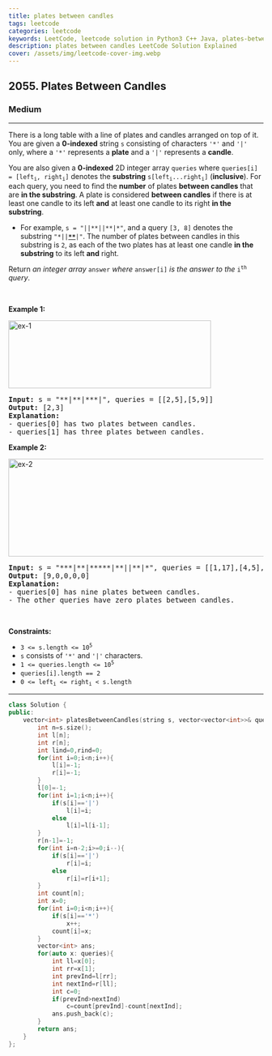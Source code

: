 ```yaml
---
title: plates between candles
tags: leetcode
categories: leetcode
keywords: LeetCode, leetcode solution in Python3 C++ Java, plates-between-candles solution
description: plates between candles LeetCode Solution Explained
cover: /assets/img/leetcode-cover-img.webp
---
```





<h2>2055. Plates Between Candles</h2><h3>Medium</h3><hr><div><p>There is a long table with a line of plates and candles arranged on top of it. You are given a <strong>0-indexed</strong> string <code>s</code> consisting of characters <code>'*'</code> and <code>'|'</code> only, where a <code>'*'</code> represents a <strong>plate</strong> and a <code>'|'</code> represents a <strong>candle</strong>.</p>

<p>You are also given a <strong>0-indexed</strong> 2D integer array <code>queries</code> where <code>queries[i] = [left<sub>i</sub>, right<sub>i</sub>]</code> denotes the <strong>substring</strong> <code>s[left<sub>i</sub>...right<sub>i</sub>]</code> (<strong>inclusive</strong>). For each query, you need to find the <strong>number</strong> of plates <strong>between candles</strong> that are <strong>in the substring</strong>. A plate is considered <strong>between candles</strong> if there is at least one candle to its left <strong>and</strong> at least one candle to its right <strong>in the substring</strong>.</p>

<ul>
	<li>For example, <code>s = "||**||**|*"</code>, and a query <code>[3, 8]</code> denotes the substring <code>"*||<strong><u>**</u></strong>|"</code>. The number of plates between candles in this substring is <code>2</code>, as each of the two plates has at least one candle <strong>in the substring</strong> to its left <strong>and</strong> right.</li>
</ul>

<p>Return <em>an integer array</em> <code>answer</code> <em>where</em> <code>answer[i]</code> <em>is the answer to the</em> <code>i<sup>th</sup></code> <em>query</em>.</p>

<p>&nbsp;</p>
<p><strong>Example 1:</strong></p>
<img alt="ex-1" src="https://assets.leetcode.com/uploads/2021/10/04/ex-1.png" style="width: 400px; height: 134px;">
<pre><strong>Input:</strong> s = "**|**|***|", queries = [[2,5],[5,9]]
<strong>Output:</strong> [2,3]
<strong>Explanation:</strong>
- queries[0] has two plates between candles.
- queries[1] has three plates between candles.
</pre>

<p><strong>Example 2:</strong></p>
<img alt="ex-2" src="https://assets.leetcode.com/uploads/2021/10/04/ex-2.png" style="width: 600px; height: 193px;">
<pre><strong>Input:</strong> s = "***|**|*****|**||**|*", queries = [[1,17],[4,5],[14,17],[5,11],[15,16]]
<strong>Output:</strong> [9,0,0,0,0]
<strong>Explanation:</strong>
- queries[0] has nine plates between candles.
- The other queries have zero plates between candles.
</pre>

<p>&nbsp;</p>
<p><strong>Constraints:</strong></p>

<ul>
	<li><code>3 &lt;= s.length &lt;= 10<sup>5</sup></code></li>
	<li><code>s</code> consists of <code>'*'</code> and <code>'|'</code> characters.</li>
	<li><code>1 &lt;= queries.length &lt;= 10<sup>5</sup></code></li>
	<li><code>queries[i].length == 2</code></li>
	<li><code>0 &lt;= left<sub>i</sub> &lt;= right<sub>i</sub> &lt; s.length</code></li>
</ul>
</div>

---




```cpp
class Solution {
public:
    vector<int> platesBetweenCandles(string s, vector<vector<int>>& queries) {
        int n=s.size();
        int l[n];
        int r[n];
        int lind=0,rind=0;
        for(int i=0;i<n;i++){
            l[i]=-1;
            r[i]=-1;
        }
        l[0]=-1;
        for(int i=1;i<n;i++){
            if(s[i]=='|')
                l[i]=i;
            else
                l[i]=l[i-1];
        }
        r[n-1]=-1;
        for(int i=n-2;i>=0;i--){
            if(s[i]=='|')
                r[i]=i;
            else
                r[i]=r[i+1];
        }
        int count[n];
        int x=0;
        for(int i=0;i<n;i++){
            if(s[i]=='*')
                x++;
            count[i]=x;
        }
        vector<int> ans;
        for(auto x: queries){
            int ll=x[0];
            int rr=x[1];
            int prevInd=l[rr];
            int nextInd=r[ll];
            int c=0;
            if(prevInd>nextInd)
                c=count[prevInd]-count[nextInd];
            ans.push_back(c);
        }
        return ans;
    }
};
```
